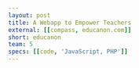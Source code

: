 ```yaml
---
layout: post
title: A Webapp to Empower Teachers
external: [[compass, educanon.com]]
short: educanon 
team: 5
specs: [[code, 'JavaScript, PHP']]
---
```

